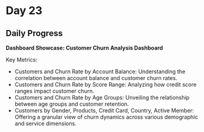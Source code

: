 # Day 23

## Daily Progress

**Dashboard Showcase: Customer Churn Analysis Dashboard**

Key Metrics:
- Customers and Churn Rate by Account Balance: Understanding the correlation between account balance and customer churn rates.
- Customers and Churn Rate by Score Range: Analyzing how credit score ranges impact customer churn.
- Customers and Churn Rate by Age Groups: Unveiling the relationship between age groups and customer retention.
- Customers by Gender, Products, Credit Card, Country, Active Member: Offering a granular view of churn dynamics across various demographic and service dimensions.
